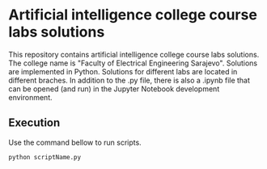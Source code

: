 # Artificial intelligence college course labs solutions

This repository contains artificial intelligence college course labs solutions. The college name is "Faculty of Electrical Engineering Sarajevo". Solutions are implemented in Python. Solutions for different labs are located in different braches. In addition to the .py file, there is also a .ipynb file that can be opened (and run) in the Jupyter Notebook development environment.

## Execution

Use the command bellow to run scripts.

```bash
python scriptName.py
```
